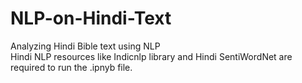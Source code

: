# NLP-on-Hindi-Text
Analyzing Hindi Bible text using NLP <br>
Hindi NLP resources like Indicnlp library and Hindi SentiWordNet are required to run the .ipnyb file.
